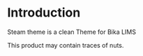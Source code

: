 Introduction
================

Steam theme is a clean Theme for Bika LIMS

This product may contain traces of nuts.
